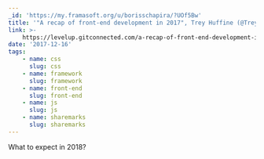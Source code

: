 ```yaml
---
_id: 'https://my.framasoft.org/u/borisschapira/?UOf5Bw'
title: '"A recap of front-end development in 2017", Trey Huffine (@TreyHuffine)'
link: >-
    https://levelup.gitconnected.com/a-recap-of-front-end-development-in-2017-7072ce99e727
date: '2017-12-16'
tags:
    - name: css
      slug: css
    - name: framework
      slug: framework
    - name: front-end
      slug: front-end
    - name: js
      slug: js
    - name: sharemarks
      slug: sharemarks
---
```


<div class="markdown"><p>What to expect in 2018?
</p></div>

